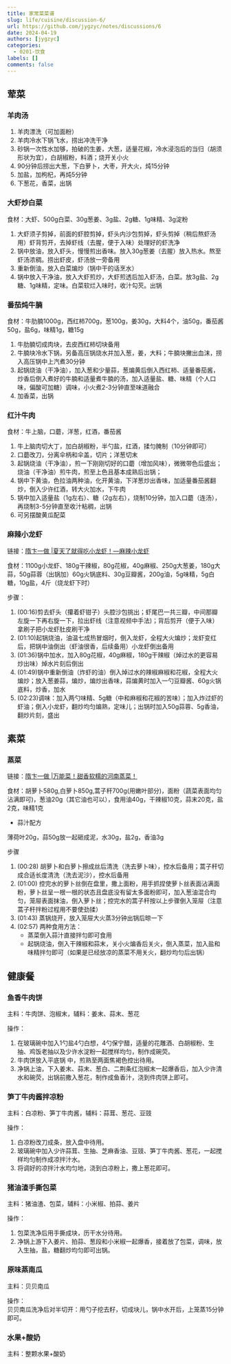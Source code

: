 ```yaml
---
title: 家常菜菜谱
slug: life/cuisine/discussion-6/
url: https://github.com/jygzyc/notes/discussions/6
date: 2024-04-19
authors: [jygzyc]
categories: 
  - 0201-饮食
labels: []
comments: false
---
```


<!-- cookbook -->

## 荤菜

### 羊肉汤

1. 羊肉漂洗（可加面粉）
2. 羊肉冷水下锅飞水，捞出冲洗干净
3. 砂锅一次性水加够，拍破的生姜，大葱，适量花椒，冷水浸泡后的当归（胡须形状为宜），白胡椒粉，料酒；烧开关小火
4. 90分钟后捞出大葱，下白萝卜，大枣，开大火，炖15分钟
5. 加盐，加枸杞，再炖5分钟
6. 下葱花，香菜，出锅

### 大虾炒白菜

食材：大虾、500g白菜、30g葱姜、3g盐、2g糖、1g味精、3g淀粉

1. 大虾须子剪掉，前面的虾腔剪掉，虾头内沙包剪掉，虾头剪掉（稍后熬虾汤用）虾背剪开，去掉虾线（去腥，便于入味）处理好的虾洗净
2. 锅中放油，放入虾头，慢慢煎出香味。放入30g葱姜（去腥）放入热水。熬至虾汤浓稠。捞出虾皮，虾汤放一旁备用
3. 重新倒油，放入白菜煸炒（锅中干的话烹水）
4. 锅中放入干净油，放入大虾煎炒，大虾煎透后加入虾汤，白菜。放3g盐、2g糖、1g味精，定味。白菜软烂入味时，收汁勾芡。出锅

### 番茄炖牛腩

食材：牛肋腩1000g，西红柿700g，葱100g，姜30g，大料4个，油50g，番茄酱50g，盐6g，味精1g，糖15g

1. 牛肋腩切成肉块，去皮西红柿切块备用
2. 牛腩块冷水下锅，另备高压锅烧水并加入葱，姜，大料；牛腩块撇出血沫，捞入高压锅中上汽煮30分钟
3. 起锅烧油（干净油），加入葱和少量蒜，葱煸黄后倒入西红柿、适量番茄酱，炒香后倒入煮好的牛腩和适量煮牛腩的汤，加入适量盐、糖、味精（个人口味，偏酸可加糖）调味，小火煮2-3分钟直至味道融合
4. 加香菜，出锅

### 红汁牛肉

食材：牛上脑，口蘑，洋葱，红酒，番茄酱

1. 牛上脑肉切大丁，加白胡椒粉，半勺盐，红酒，揉匀腌制（10分钟即可）
2. 口蘑改刀，分离伞柄和伞盖，切片；洋葱切末
3. 起锅烧油（干净油），煎一下刚刚切好的口蘑（增加风味），微微带色后盛出；烧油（干净油）煎牛肉，煎至上色且基本成熟后出锅；
4. 锅中下黄油，色拉油两种油，化开黄油，下洋葱炒出香味，加适量番茄酱翻炒，倒入少许红酒，转大火加水，下牛肉
5. 锅中加入适量盐（1g左右）、糖（2g左右），烧制10分钟，加入口蘑（连汤），再烧制3-5分钟直至收汁粘稠，出锅
6. 可另摆酸黄瓜配菜

### 麻辣小龙虾

链接：[隋卞一做 |夏天了就得吃小龙虾！—麻辣小龙虾](https://www.bilibili.com/video/BV14r421c7R8)

食材：1100g小龙虾、180g干辣椒，80g花椒，40g麻椒、250g大葱姜，180g大蒜，50g蒜蓉（出锅加）60g火锅底料、30g豆瓣酱，200g油，5g味精，5g白糖，10g盐，4斤（烧龙虾下时）

步骤：
1. (00:16)剪去虾头（攥着虾钳子）头腔沙包挑出；虾尾巴一共三瓣，中间那瓣左旋一下再右旋一下，拉出虾线（注意视频中手法)；背后剪开（便于入味）拿刷子把小龙虾肚皮刷干净
2. (01:10)起锅烧油，油温七成热冒烟时，倒入龙虾，全程大火煸炒；龙虾变红后，把锅中油倒出（虾油很香，后续备用）小龙虾倒出备用   
3. (01:36)锅中加水，加入80g花椒，40g麻椒，180g干辣椒（焯过水的更容易炒出味）焯水片刻后倒出  
4. (01:49)锅中重新倒油（炸虾的油）倒入焯过水的辣椒麻椒和花椒，全程大火煸炒；放入葱姜蒜，煸炒，煸炒出香味，蒜煸黄时加入一勺豆瓣酱、60g火锅底料，炒香，加水  
5. (02:23)调味：加入两勺味精、5g糖（中和麻椒和花椒的苦味）；加入炸过虾的虾油；倒入小龙虾，翻炒均匀煸熟，定味儿；出锅时加入50g蒜蓉、5g香油，翻炒片刻，盛出  

## 素菜

### 蒸菜

链接：[隋卞一做 |万能菜！甜香软糯的河南蒸菜！]( https://www.bilibili.com/video/BV1nb421e7tJ)

食材：胡萝卜580g,白萝卜850g,蒿子秆700g(用嫩叶部分)，面粉（蔬菜表面均匀沾满即可)，葱油20g（其它油也可以），食用油40g，干辣椒10克，蒜末20克，盐2克，味精1克

- 蒜汁配方

薄荷叶20g，蒜50g放一起砸成泥，水30g，盐2g，香油3g

步骤
1. (00:28) 胡萝卜和白萝卜擦成丝后清洗（洗去萝卜味），控水后备用；蒿子秆切成合适长度清洗（洗去泥沙），控水后备用  
2. (01:00) 控完水的萝卜丝倒在盘里，撒上面粉，用手抓捏使萝卜丝表面沾满面粉，萝卜丝呈一根一根的状态且盘底没有留太多面粉即可，加入葱油混合均匀，笼屉表面抹油，倒入萝卜丝；控完水的蒿子秆按以上步骤倒入笼屉（注意蒿子秆拌粉过程用不要使劲揉）  
3. (01:43) 蒸锅烧开，放入笼屉大火蒸3分钟出锅后晾一下  
4. (02:57) 两种食用方法：
    - 蒸菜倒入蒜汁直接拌匀即可食用
    - 起锅烧油，倒入干辣椒和蒜末，关小火煸香后关火，倒入蒸菜，加入盐和味精拌匀即可（如果是已经放凉的蒸菜不用关火，翻炒均匀后出锅）

## 健康餐

### 鱼香牛肉饼

主料：牛肉饼、泡椒末，辅料：姜末、蒜末、葱花

操作：  
1. 在玻璃碗中加入1勺盐4勺白想，4勺保宁醋，适量的花雕酒、白胡椒粉、生抽、鸡饭老抽以及少许水淀粉一起搅样均匀，制作成碗荧。  
2. 牛肉饼放入平底锅 中，煎熟至两面焦褐色控出待用。  
3. 净锅上油，下入姜末、蒜末、葱白、二荆条红泡椒末一起爆香后，加入少许清水和碗荧，出锅前撒入葱花，制作成鱼香汁，浇到件肉饼上即可。

### 笋丁牛肉酱拌凉粉

主料：白凉粉、笋丁牛肉酱，辅料：蒜茸、葱花、豆豉

操作：  
1. 白凉粉改刀成条，放入盘中待用。
2. 玻璃碗中加入少许蒜茸、生抽、芝麻香油、豆豉、笋丁牛肉酱、葱花，一起搅样均匀制作成凉拌汁水。
3. 将调好的凉拌汁水均匀地，浇到白凉粉上，撒上葱花即可。

### 猪油渣手撕包菜

主料：猪油渣、包菜，辅料：小米椒、拍蒜、姜片

操作：  
1. 包菜洗净后用手撕成块，历干水分待用。
2. 净锅上游下入姜片、拍蒜、葱段和小米椒一起爆香，接着放了包菜，调味，放入生抽，盐，糖翻炒均匀即可出锅。

### 原味蒸南瓜

主料：贝贝南瓜

操作：  
贝贝南瓜洗净后对半切开：用勺子挖去籽，切成块儿，锅中水开后，上笼蒸15分钟即可。

### 水果+酸奶

主料：整颗水果+酸奶
  
<script src="https://giscus.app/client.js"
    data-repo="jygzyc/notes"
    data-repo-id="R_kgDOJrOxMQ"
    data-mapping="number"
    data-term="6"
    data-reactions-enabled="1"
    data-emit-metadata="0"
    data-input-position="top"
    data-theme="preferred_color_scheme"
    data-lang="zh-CN"
    crossorigin="anonymous"
    async>
</script>
